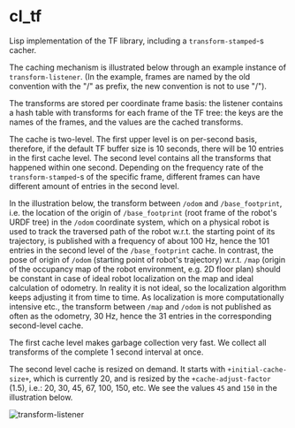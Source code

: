 # cl_tf

Lisp implementation of the TF library, including a ``transform-stamped``-s cacher.

The caching mechanism is illustrated below through an example instance of ``transform-listener``.
(In the example, frames are named by the old convention with the "/" as prefix, the new convention is not to use "/").

The transforms are stored per coordinate frame basis: the listener contains a hash table with transforms for each frame of the TF tree: the keys are the names of the frames, and the values are the cached transforms.

The cache is two-level. The first upper level is on per-second basis, therefore, if the default TF buffer size is 10 seconds, there will be 10 entries in the first cache level. The second level contains all the transforms that happened within one second. Depending on the frequency rate of the ``transform-stamped``-s of the specific frame, different frames can have different amount of entries in the second level.

In the illustration below, the transform between ``/odom`` and ``/base_footprint``, i.e. the location of the origin of ``/base_footprint`` (root frame of the robot's URDF tree) in the ``/odom`` coordinate system, which on a physical robot is used to track the traversed path of the robot w.r.t. the starting point of its trajectory, is published with a frequency of about 100 Hz, hence the 101 entries in the second level of the ``/base_footprint`` cache. In contrast, the pose of origin of ``/odom`` (starting point of robot's trajectory) w.r.t. ``/map`` (origin of the occupancy map of the robot environment, e.g. 2D floor plan) should be constant in case of ideal robot localization on the map and ideal calculation of odometry. In reality it is not ideal, so the localization algorithm keeps adjusting it from time to time. As localization is more computationally intensive etc., the transform between ``/map`` and ``/odom`` is not published as often as the odometry, 30 Hz, hence the 31 entries in the corresponding second-level cache.

The first cache level makes garbage collection very fast. We collect all transforms of the complete 1 second interval at once.

The second level cache is resized on demand. It starts with ``+initial-cache-size+``, which is currently 20, and is resized by the ``+cache-adjust-factor`` (1.5), i.e.: 20, 30, 45, 67, 100, 150, etc. We see the values ``45`` and ``150`` in the illustration below.

![transform-listener](https://github.com/gaya-/roslisp_common/blob/master/cl_tf/transform-listener.png)
